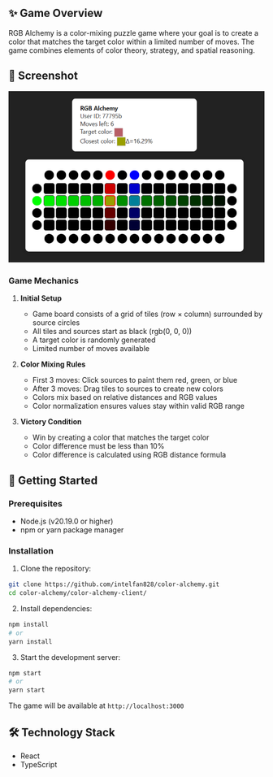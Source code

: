 ## ✨ Game Overview

RGB Alchemy is a color-mixing puzzle game where your goal is to create a color that matches the target color within a limited number of moves. The game combines elements of color theory, strategy, and spatial reasoning.

## 📸 Screenshot

![Game Screenshot](public/screenshot.png)

### Game Mechanics

1. **Initial Setup**
   - Game board consists of a grid of tiles (row × column) surrounded by source circles
   - All tiles and sources start as black (rgb(0, 0, 0))
   - A target color is randomly generated
   - Limited number of moves available

2. **Color Mixing Rules**
   - First 3 moves: Click sources to paint them red, green, or blue
   - After 3 moves: Drag tiles to sources to create new colors
   - Colors mix based on relative distances and RGB values
   - Color normalization ensures values stay within valid RGB range

3. **Victory Condition**
   - Win by creating a color that matches the target color
   - Color difference must be less than 10%
   - Color difference is calculated using RGB distance formula

## 🚀 Getting Started

### Prerequisites

- Node.js (v20.19.0 or higher)
- npm or yarn package manager

### Installation

1. Clone the repository:
```bash
git clone https://github.com/intelfan828/color-alchemy.git
cd color-alchemy/color-alchemy-client/
```

2. Install dependencies:
```bash
npm install
# or
yarn install
```

3. Start the development server:
```bash
npm start
# or
yarn start
```

The game will be available at `http://localhost:3000`

## 🛠️ Technology Stack

- React
- TypeScript
